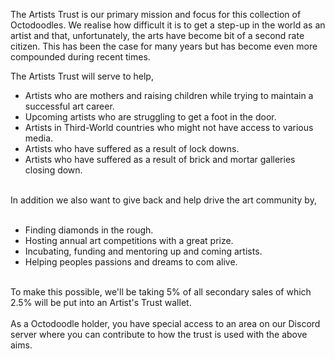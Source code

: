 The Artists Trust is our primary mission and focus for this collection of Octodoodles. We realise how difficult it is to get a step-up in the world as an artist and that, unfortunately, the arts have become bit of a second rate citizen. This has been the case for many years but has become even more compounded during recent times.

The Artists Trust will serve to help, 
<br>

- Artists who are mothers and raising children while trying to maintain a successful art career.
- Upcoming artists who are struggling to get a foot in the door.
- Artists in Third-World countries who might not have access to various media.
- Artists who have suffered as a result of lock downs.
- Artists who have suffered as a result of brick and mortar galleries closing down.

<br>
In addition we also want to give back and help drive the art community by, 
<br>
<br>

- Finding diamonds in the rough.
- Hosting annual art competitions with a great prize.
- Incubating, funding and mentoring up and coming artists.
- Helping peoples passions and dreams to com alive.

<br>
To make this possible, we'll be taking 5% of all secondary sales of which 2.5% will be put into an Artist's Trust wallet.
<br>
<br>
As a Octodoodle holder, you have special access to an area on our Discord server where you can contribute to how the trust is used with the above aims.


